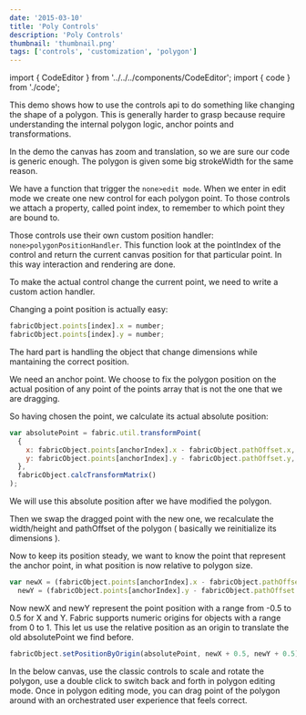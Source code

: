 ```yaml
---
date: '2015-03-10'
title: 'Poly Controls'
description: 'Poly Controls'
thumbnail: 'thumbnail.png'
tags: ['controls', 'customization', 'polygon']
---
```


import { CodeEditor } from '../../../components/CodeEditor';
import { code } from './code';

This demo shows how to use the controls api to do something like changing the shape of a polygon.
This is generally harder to grasp because require understanding the internal polygon logic,
anchor points and transformations.

In the demo the canvas has zoom and translation, so we are sure our code is generic enough.
The polygon is given some big strokeWidth for the same reason.

We have a function that trigger the `none>edit mode`.
When we enter in edit mode we create one new control for each polygon point.
To those controls we attach a property, called point index, to remember to which point they are bound to.

Those controls use their own custom position handler: `none>polygonPositionHandler`. This function
look at the pointIndex of the control and return the current canvas position for that particular point.
In this way interaction and rendering are done.

To make the actual control change the current point, we need to write a custom action handler.

Changing a point position is actually easy:

```javascript
fabricObject.points[index].x = number;
fabricObject.points[index].y = number;
```

The hard part is handling the object that change dimensions while mantaining the correct position.

We need an anchor point. We choose to fix the polygon position on the actual position of any point of the points array that is not the one that we are dragging.

So having chosen the point, we calculate its actual absolute position:

```javascript
var absolutePoint = fabric.util.transformPoint(
  {
    x: fabricObject.points[anchorIndex].x - fabricObject.pathOffset.x,
    y: fabricObject.points[anchorIndex].y - fabricObject.pathOffset.y,
  },
  fabricObject.calcTransformMatrix()
);
```

We will use this absolute position after we have modified the polygon.

Then we swap the dragged point with the new one, we recalculate the width/height and pathOffset of the polygon ( basically we reinitialize its dimensions ).

Now to keep its position steady, we want to know the point that represent the anchor point, in what position is now relative to polygon size.

```javascript
var newX = (fabricObject.points[anchorIndex].x - fabricObject.pathOffset.x) / fabricObject.width,
  newY = (fabricObject.points[anchorIndex].y - fabricObject.pathOffset.y) / fabricObject.height;
```

Now newX and newY represent the point position with a range from -0.5 to 0.5 for X and Y.
Fabric supports numeric origins for objects with a range from 0 to 1. This let us use the relative position as an origin to translate the old absolutePoint we find before.

```javascript
fabricObject.setPositionByOrigin(absolutePoint, newX + 0.5, newY + 0.5);
```

In the below canvas, use the classic controls to scale and rotate the polygon, use a double click to switch back and forth in polygon editing mode. Once in polygon editing mode, you can drag point of the polygon around with an orchestrated user experience that feels correct.

<CodeEditor code={code} canvasId="canvas" >
  <canvas id="canvas" width="500" height="500"></canvas>
</CodeEditor>
